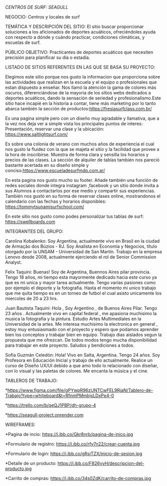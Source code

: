 <em>  CENTROS DE SURF: SEAGULL </em>

NEGOCIO:
Centros y locales de surf

TEMÁTICA Y DESCRIPCIÓN DEL SITIO:
El sitio buscar proporcionar soluciones a los aficionados de deportes acuáticos, ofreciéndoles ayuda con respecto a dónde y cuándo practicar, condiciones climáticas, y escuelas de surf.


PÚBLICO OBJETIVO:
Practicantes de deportes acuáticos que necesiten precisión para planificar su día o estadía.


LISTADO DE SITIOS REFERENTES EN LAS QUE SE BASA SU PROYECTO:

Elegimos este sitio porque nos gusto la informacion que proporciona sobre las actividades que realizan en la escuela y el equipo o profesionales que estan dispuesto a enseñar. Nos llamó la atención la gama de colores más oscuros, diferenciándose de la mayoria de los sitios webs dedicados a deportes acuáticos, dando la sensación de seriedad y profesionalismo.Este sitio hace incapié en la historia a contar, tiene más marketing por lo tanto abarca también la sección de productos:https://fresiasurfclass.com.br/

Es una pagina simple pero con un diseño muy agradable y llamativa, que a la vez nos deja ver a simple vista los principales puntos de interes: Presentación, reservar una clase y la ubicación: https://www.saltlightsurf.com/

Es sobre una colonia de verano con muchos años de experiencia el cual nos gusto la fluidez con la que se majeta el sitio y la facilidad que provee a la hora de inscribirse. Muestra de forma clara y sensilla los horarios y precios de las clases. La sección de alquiler de tablas también nos pareció bastante acertada en su diseño simple y conciso:https://www.escueladesurfmdp.com.ar/

En esta pagina nos gusto mucho su footer. Añade también una función de redes sociales donde integra instagram ,facebook y un sitio donde invita a sus Alumnos a contactarlos por ese medio y compartir sus experiencias. También nos gustó en su forma de reservar clases online, mostrandonos el calendario con las fechas y horarios disponibles: https://tommytsunamisurfschool.com/

En este sitio nos gusto como podes personalizar tus tablas de surf: https://swellboards.com


INTEGRANTES DEL GRUPO:

Carolina Kobalenko: Soy Argentina, actualmente vivo en Brasil en la ciudad de Armação dos Búzios - RJ. Soy Analista en Economía y Negocios, título otorgado por la UNSAM - Universidad de San Martín. Trabajo en la empresa Lenovo desde 2008, actualmente ejerciendo el rol de Senior Commission Analyst.

Felix Taquini: Buenas! Soy de Argentina, Buennos Aires pilar provincia. Tengo 18 años, mi tiempo esta mayormente dedicado hacia este curso ya que es mi unica y mayor tarea actualmente. Tengo varias pasiones como por ejemplo el deporte y la fotografia. Hasta el momento mi unico trabajo que me quita tiempo es en un torneo de futbol el cual asisto unicamente los miercoles de 20 a 23 hrs.

Juan Bautista Taquini: Hola , Soy Argentino , de Buenos Aires Pilar. Tengo 23 años . Actualmente vivo en capital federal , me apasiona muchisimo la musica la fotografia y la pintura. Estudio Artes Multimediales en la Universidad de la artes. Me interesa muchisimo la electronica en general , estoy muy entusiasmado con el proyecto y espero que podamos aprender bien los conceptos y trabajar bien en equipo.
Trabajo dias aislados segun la propuesta que me ofrezcan. De todos modos tengo mucha disponibilidad para trabajar en este proyecto. Saludos y bendiciones a todos.

Sofia Guzmán Celedón: Hola! Vivo en Salta, Argentina. Tengo 24 años. Soy Profesora en Educación Inicial y trabajo de ello actualmente. Realice un curso de Diseño UX/UI debido a que amo todo lo relacionado con diseñar, con lo visual y las paletas de colores. Me encanta la música y el cine.


TABLEROS DE TRABAJO:

*https://www.figma.com/file/gPYwpR96zUNTCwFEL9RjaN/Tablero-de-Trabajo?type=whiteboard&t=RfnmPMmbjsLDxPe4-0

*https://trello.com/b/qeQJ1PBP/dh-grupo-4

*https://seagull-project.onrender.com

WIREFRAMES:

*Pagina de incio: https://i.ibb.co/Qkr8nrb/pagina-de-inico.jpg

*Formulario de registro: https://i.ibb.co/rfv7n22/crear-cuenta.jpg

*Formulario de login: https://i.ibb.co/gRsjTZX/inicio-de-sesion.jpg

*Detalle de un producto: https://i.ibb.co/F826yvH/descripcion-del-producto.jpg

*Carrito de compras: https://i.ibb.co/34s0ZdK/carrito-de-compras.jpg
